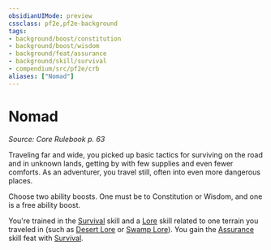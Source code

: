 ```yaml
---
obsidianUIMode: preview
cssclass: pf2e,pf2e-background
tags:
- background/boost/constitution
- background/boost/wisdom
- background/feat/assurance
- background/skill/survival
- compendium/src/pf2e/crb
aliases: ["Nomad"]
---
```

# Nomad
*Source: Core Rulebook p. 63*  

Traveling far and wide, you picked up basic tactics for surviving on the road and in unknown lands, getting by with few supplies and even fewer comforts. As an adventurer, you travel still, often into even more dangerous places.

Choose two ability boosts. One must be to Constitution or Wisdom, and one is a free ability boost.

You're trained in the [Survival](/compendium/skills.md#Survival) skill and a [Lore](/compendium/skills.md#Lore) skill related to one terrain you traveled in (such as [Desert Lore](/compendium/skills.md#Lore) or [Swamp Lore](/compendium/skills.md#Lore)). You gain the [Assurance](/compendium/feats/assurance.md) skill feat with [Survival](/compendium/skills.md#Survival).